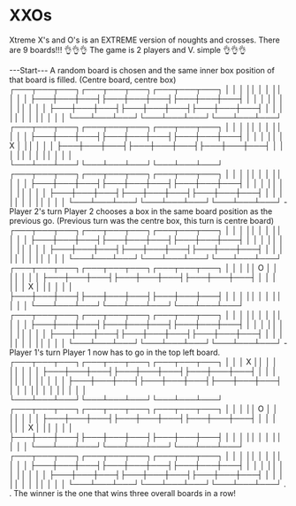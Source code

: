 # XXOs
Xtreme X's and O's is an EXTREME version of noughts and crosses. There are 9 boards!!!
👌👌👌 The game is 2 players and V. simple 👌👌👌

---Start---
A random board is chosen and the same inner box position of that board is filled.
(Centre board, centre box)
┌───┬───┬───┐┌───┬───┬───┐┌───┬───┬───┐
│   │   │   ││   │   │   ││   │   │   │
├───┼───┼───┤├───┼───┼───┤├───┼───┼───┤
│   │   │   ││   │   │   ││   │   │   │
├───┼───┼───┤├───┼───┼───┤├───┼───┼───┤
│   │   │   ││   │   │   ││   │   │   │
└───┴───┴───┘└───┴───┴───┘└───┴───┴───┘
┌───┬───┬───┐┌───┬───┬───┐┌───┬───┬───┐
│   │   │   ││   │   │   ││   │   │   │
├───┼───┼───┤├───┼───┼───┤├───┼───┼───┤
│   │   │   ││   │ X │   ││   │   │   │
├───┼───┼───┤├───┼───┼───┤├───┼───┼───┤
│   │   │   ││   │   │   ││   │   │   │
└───┴───┴───┘└───┴───┴───┘└───┴───┴───┘
┌───┬───┬───┐┌───┬───┬───┐┌───┬───┬───┐
│   │   │   ││   │   │   ││   │   │   │
├───┼───┼───┤├───┼───┼───┤├───┼───┼───┤
│   │   │   ││   │   │   ││   │   │   │
├───┼───┼───┤├───┼───┼───┤├───┼───┼───┤
│   │   │   ││   │   │   ││   │   │   │
└───┴───┴───┘└───┴───┴───┘└───┴───┴───┘
-Player 2's turn
Player 2 chooses a box in the same board position as the previous go.
(Previous turn was the centre box, this turn is centre board)
┌───┬───┬───┐┌───┬───┬───┐┌───┬───┬───┐
│   │   │   ││   │   │   ││   │   │   │
├───┼───┼───┤├───┼───┼───┤├───┼───┼───┤
│   │   │   ││   │   │   ││   │   │   │
├───┼───┼───┤├───┼───┼───┤├───┼───┼───┤
│   │   │   ││   │   │   ││   │   │   │
└───┴───┴───┘└───┴───┴───┘└───┴───┴───┘
┌───┬───┬───┐┌───┬───┬───┐┌───┬───┬───┐
│   │   │   ││ O │   │   ││   │   │   │
├───┼───┼───┤├───┼───┼───┤├───┼───┼───┤
│   │   │   ││   │ X │   ││   │   │   │
├───┼───┼───┤├───┼───┼───┤├───┼───┼───┤
│   │   │   ││   │   │   ││   │   │   │
└───┴───┴───┘└───┴───┴───┘└───┴───┴───┘
┌───┬───┬───┐┌───┬───┬───┐┌───┬───┬───┐
│   │   │   ││   │   │   ││   │   │   │
├───┼───┼───┤├───┼───┼───┤├───┼───┼───┤
│   │   │   ││   │   │   ││   │   │   │
├───┼───┼───┤├───┼───┼───┤├───┼───┼───┤
│   │   │   ││   │   │   ││   │   │   │
└───┴───┴───┘└───┴───┴───┘└───┴───┴───┘
-Player 1's turn
Player 1 now has to go in the top left board.
┌───┬───┬───┐┌───┬───┬───┐┌───┬───┬───┐
│   │   │ X ││   │   │   ││   │   │   │
├───┼───┼───┤├───┼───┼───┤├───┼───┼───┤
│   │   │   ││   │   │   ││   │   │   │
├───┼───┼───┤├───┼───┼───┤├───┼───┼───┤
│   │   │   ││   │   │   ││   │   │   │
└───┴───┴───┘└───┴───┴───┘└───┴───┴───┘
┌───┬───┬───┐┌───┬───┬───┐┌───┬───┬───┐
│   │   │   ││ O │   │   ││   │   │   │
├───┼───┼───┤├───┼───┼───┤├───┼───┼───┤
│   │   │   ││   │ X │   ││   │   │   │
├───┼───┼───┤├───┼───┼───┤├───┼───┼───┤
│   │   │   ││   │   │   ││   │   │   │
└───┴───┴───┘└───┴───┴───┘└───┴───┴───┘
┌───┬───┬───┐┌───┬───┬───┐┌───┬───┬───┐
│   │   │   ││   │   │   ││   │   │   │
├───┼───┼───┤├───┼───┼───┤├───┼───┼───┤
│   │   │   ││   │   │   ││   │   │   │
├───┼───┼───┤├───┼───┼───┤├───┼───┼───┤
│   │   │   ││   │   │   ││   │   │   │
└───┴───┴───┘└───┴───┴───┘└───┴───┴───┘
.
.
The winner is the one that wins three overall boards in a row!
